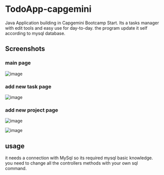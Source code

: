 # TodoApp-capgemini
Java Application building in Capgemini Bootcamp Start.
Its a tasks manager with edit tools and easy use for day-to-day.
the program update it self according to mysql database.

## Screenshots
### main page
![image](https://github.com/delfo2/TodoApp-capgemini/assets/105376328/bb6a1e4d-251c-4196-b57f-b0b898e831e3)
### add new task page
![image](https://github.com/delfo2/TodoApp-capgemini/assets/105376328/9f829327-5083-4342-98b5-0f2c4315deed)
### add new project page
![image](https://github.com/delfo2/TodoApp-capgemini/assets/105376328/7ec92394-adf7-4eeb-b9ae-39b332c14cea)

![image](https://github.com/delfo2/TodoApp-capgemini/assets/105376328/3512a215-6f4e-450c-8775-6ba67f5ad907)

## usage
it needs a connection with MySql so its required mysql basic knowledge.
you need to change all the controllers methods with your own sql command.
